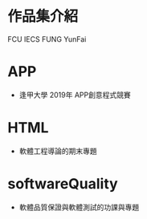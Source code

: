 # 作品集介紹
FCU IECS FUNG YunFai

# APP
* 逢甲大學 2019年 APP創意程式競賽

# HTML
* 軟體工程導論的期末專題

# softwareQuality
* 軟體品質保證與軟體測試的功課與專題